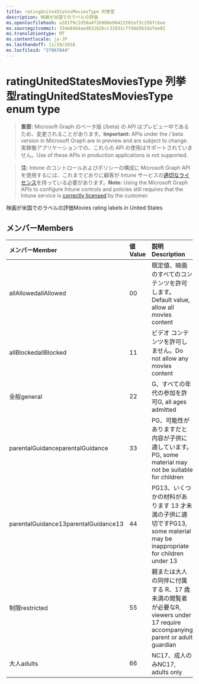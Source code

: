 ```yaml
---
title: ratingUnitedStatesMoviesType 列挙型
description: 映画が米国でのラベルの評価
ms.openlocfilehash: a281f9c2d50a4f2b960e98422501e73c256fc6ae
ms.sourcegitcommit: 334e84b4aed63162bcc31831cffd6d363dafee02
ms.translationtype: MT
ms.contentlocale: ja-JP
ms.lasthandoff: 11/29/2018
ms.locfileid: "27067844"
---
```

# <a name="ratingunitedstatesmoviestype-enum-type"></a><span data-ttu-id="d73e3-103">ratingUnitedStatesMoviesType 列挙型</span><span class="sxs-lookup"><span data-stu-id="d73e3-103">ratingUnitedStatesMoviesType enum type</span></span>

> <span data-ttu-id="d73e3-104">**重要:** Microsoft Graph のベータ版 (/beta) の API はプレビュー中であるため、変更されることがあります。</span><span class="sxs-lookup"><span data-stu-id="d73e3-104">**Important:** APIs under the / beta version in Microsoft Graph are in preview and are subject to change.</span></span> <span data-ttu-id="d73e3-105">実稼働アプリケーションでの、これらの API の使用はサポートされていません。</span><span class="sxs-lookup"><span data-stu-id="d73e3-105">Use of these APIs in production applications is not supported.</span></span>

> <span data-ttu-id="d73e3-106">**注:** Intune のコントロールおよびポリシーの構成に Microsoft Graph API を使用するには、これまでどおりに顧客が Intune サービスの[適切なライセンス](https://go.microsoft.com/fwlink/?linkid=839381)を持っている必要があります。</span><span class="sxs-lookup"><span data-stu-id="d73e3-106">**Note:** Using the Microsoft Graph APIs to configure Intune controls and policies still requires that the Intune service is [correctly licensed](https://go.microsoft.com/fwlink/?linkid=839381) by the customer.</span></span>

<span data-ttu-id="d73e3-107">映画が米国でのラベルの評価</span><span class="sxs-lookup"><span data-stu-id="d73e3-107">Movies rating labels in United States</span></span>
## <a name="members"></a><span data-ttu-id="d73e3-108">メンバー</span><span class="sxs-lookup"><span data-stu-id="d73e3-108">Members</span></span>
|<span data-ttu-id="d73e3-109">メンバー</span><span class="sxs-lookup"><span data-stu-id="d73e3-109">Member</span></span>|<span data-ttu-id="d73e3-110">値</span><span class="sxs-lookup"><span data-stu-id="d73e3-110">Value</span></span>|<span data-ttu-id="d73e3-111">説明</span><span class="sxs-lookup"><span data-stu-id="d73e3-111">Description</span></span>|
|:---|:---|:---|
|<span data-ttu-id="d73e3-112">allAllowed</span><span class="sxs-lookup"><span data-stu-id="d73e3-112">allAllowed</span></span>|<span data-ttu-id="d73e3-113">0</span><span class="sxs-lookup"><span data-stu-id="d73e3-113">0</span></span>|<span data-ttu-id="d73e3-114">既定値、映画のすべてのコンテンツを許可します。</span><span class="sxs-lookup"><span data-stu-id="d73e3-114">Default value, allow all movies content</span></span>|
|<span data-ttu-id="d73e3-115">allBlocked</span><span class="sxs-lookup"><span data-stu-id="d73e3-115">allBlocked</span></span>|<span data-ttu-id="d73e3-116">1</span><span class="sxs-lookup"><span data-stu-id="d73e3-116">1</span></span>|<span data-ttu-id="d73e3-117">ビデオ コンテンツを許可しません。</span><span class="sxs-lookup"><span data-stu-id="d73e3-117">Do not allow any movies content</span></span>|
|<span data-ttu-id="d73e3-118">全般</span><span class="sxs-lookup"><span data-stu-id="d73e3-118">general</span></span>|<span data-ttu-id="d73e3-119">2</span><span class="sxs-lookup"><span data-stu-id="d73e3-119">2</span></span>|<span data-ttu-id="d73e3-120">G、すべての年代の参加を許可</span><span class="sxs-lookup"><span data-stu-id="d73e3-120">G, all ages admitted</span></span>|
|<span data-ttu-id="d73e3-121">parentalGuidance</span><span class="sxs-lookup"><span data-stu-id="d73e3-121">parentalGuidance</span></span>|<span data-ttu-id="d73e3-122">3</span><span class="sxs-lookup"><span data-stu-id="d73e3-122">3</span></span>|<span data-ttu-id="d73e3-123">PG、可能性がありますだと内容が子供に適しています。</span><span class="sxs-lookup"><span data-stu-id="d73e3-123">PG, some material may not be suitable for children</span></span>|
|<span data-ttu-id="d73e3-124">parentalGuidance13</span><span class="sxs-lookup"><span data-stu-id="d73e3-124">parentalGuidance13</span></span>|<span data-ttu-id="d73e3-125">4</span><span class="sxs-lookup"><span data-stu-id="d73e3-125">4</span></span>|<span data-ttu-id="d73e3-126">PG13、いくつかの材料があります 13 才未満の子供に適切です</span><span class="sxs-lookup"><span data-stu-id="d73e3-126">PG13, some material may be inappropriate for children under 13</span></span>|
|<span data-ttu-id="d73e3-127">制限</span><span class="sxs-lookup"><span data-stu-id="d73e3-127">restricted</span></span>|<span data-ttu-id="d73e3-128">5</span><span class="sxs-lookup"><span data-stu-id="d73e3-128">5</span></span>|<span data-ttu-id="d73e3-129">親または大人の同伴に付属する R、17 歳未満の閲覧者が必要な</span><span class="sxs-lookup"><span data-stu-id="d73e3-129">R, viewers under 17 require accompanying parent or adult guardian</span></span>|
|<span data-ttu-id="d73e3-130">大人</span><span class="sxs-lookup"><span data-stu-id="d73e3-130">adults</span></span>|<span data-ttu-id="d73e3-131">6</span><span class="sxs-lookup"><span data-stu-id="d73e3-131">6</span></span>|<span data-ttu-id="d73e3-132">NC17、成人のみ</span><span class="sxs-lookup"><span data-stu-id="d73e3-132">NC17, adults only</span></span>|





